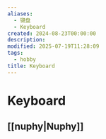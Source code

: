 ```yaml
---
aliases:
  - 键盘
  - Keyboard
created: 2024-08-23T00:00:00
description:
modified: 2025-07-19T11:28:09
tags:
  - hobby
title: Keyboard
---
```


# Keyboard

## [[nuphy|Nuphy]]
